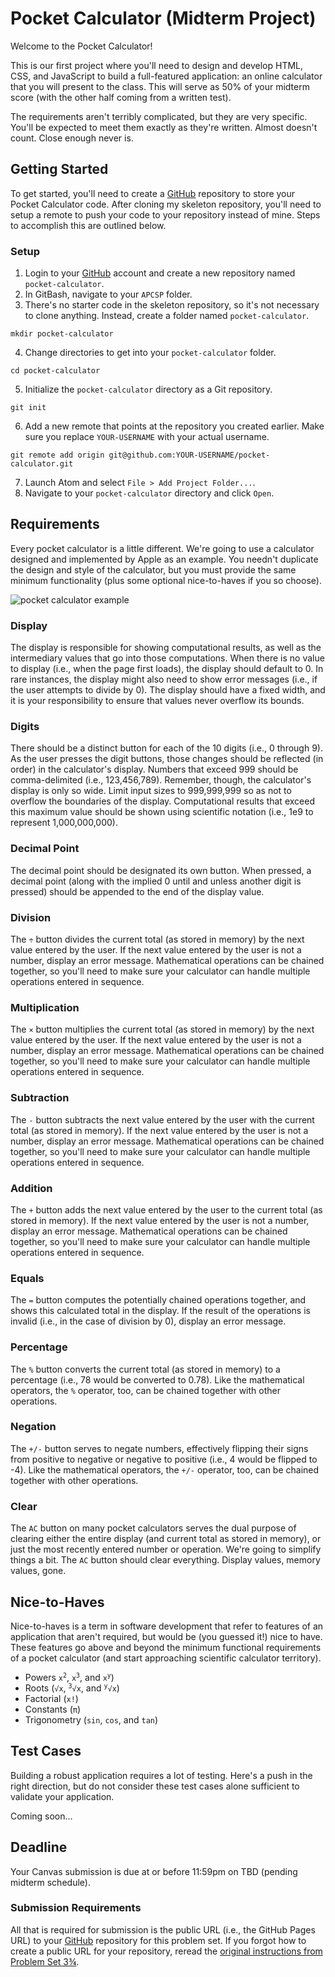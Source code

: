 # Pocket Calculator (Midterm Project)

Welcome to the Pocket Calculator!

This is our first project where you'll need to design and develop HTML, CSS, and JavaScript to build a full-featured application: an online calculator that you will present to the class. This will serve as 50% of your midterm score (with the other half coming from a written test).

The requirements aren't terribly complicated, but they are very specific. You'll be expected to meet them exactly as they're written. Almost doesn't count. Close enough never is.

## Getting Started

To get started, you'll need to create a [GitHub](https://github.com/) repository to store your Pocket Calculator code. After cloning my skeleton repository, you'll need to setup a remote to push your code to your repository instead of mine. Steps to accomplish this are outlined below.

### Setup

01. Login to your [GitHub](https://github.com/) account and create a new repository named `pocket-calculator`.
02. In GitBash, navigate to your `APCSP` folder.
03. There's no starter code in the skeleton repository, so it's not necessary to clone anything. Instead, create a folder named `pocket-calculator`.
```
mkdir pocket-calculator
```
04. Change directories to get into your `pocket-calculator` folder.
```
cd pocket-calculator
```
05. Initialize the `pocket-calculator` directory as a Git repository.
```
git init
```
06. Add a new remote that points at the repository you created earlier. Make sure you replace `YOUR-USERNAME` with your actual username.
```
git remote add origin git@github.com:YOUR-USERNAME/pocket-calculator.git
```
07. Launch Atom and select `File > Add Project Folder...`.
08. Navigate to your `pocket-calculator` directory and click `Open`.

## Requirements

Every pocket calculator is a little different. We're going to use a calculator designed and implemented by Apple as an example. You needn't duplicate the design and style of the calculator, but you must provide the same minimum functionality (plus some optional nice-to-haves if you so choose).

![pocket calculator example](https://www.ucvts.tec.nj.us/cms/lib/NJ03001805/Centricity/domain/760/apcsp-images/pocket-calculator.png)

### Display

The display is responsible for showing computational results, as well as the intermediary values that go into those computations. When there is no value to display (i.e., when the page first loads), the display should default to 0. In rare instances, the display might also need to show error messages (i.e., if the user attempts to divide by 0). The display should have a fixed width, and it is your responsibility to ensure that values never overflow its bounds.

### Digits

There should be a distinct button for each of the 10 digits (i.e., 0 through 9). As the user presses the digit buttons, those changes should be reflected (in order) in the calculator's display. Numbers that exceed 999 should be comma-delimited (i.e., 123,456,789). Remember, though, the calculator's display is only so wide. Limit input sizes to 999,999,999 so as not to overflow the boundaries of the display. Computational results that exceed this maximum value should be shown using scientific notation (i.e., 1e9 to represent 1,000,000,000).

### Decimal Point

The decimal point should be designated its own button. When pressed, a decimal point (along with the implied 0 until and unless another digit is pressed) should be appended to the end of the display value.

### Division

The <code>&divide;</code> button divides the current total (as stored in memory) by the next value entered by the user. If the next value entered by the user is not a number, display an error message. Mathematical operations can be chained together, so you'll need to make sure your calculator can handle multiple operations entered in sequence.

### Multiplication

The <code>&times;</code> button multiplies the current total (as stored in memory) by the next value entered by the user. If the next value entered by the user is not a number, display an error message. Mathematical operations can be chained together, so you'll need to make sure your calculator can handle multiple operations entered in sequence.

### Subtraction

The <code>-</code> button subtracts the next value entered by the user with the current total (as stored in memory). If the next value entered by the user is not a number, display an error message. Mathematical operations can be chained together, so you'll need to make sure your calculator can handle multiple operations entered in sequence.

### Addition

The <code>+</code> button adds the next value entered by the user to the current total (as stored in memory). If the next value entered by the user is not a number, display an error message. Mathematical operations can be chained together, so you'll need to make sure your calculator can handle multiple operations entered in sequence.

### Equals

The <code>=</code> button computes the potentially chained operations together, and shows this calculated total in the display. If the result of the operations is invalid (i.e., in the case of division by 0), display an error message.

### Percentage

The <code>%</code> button converts the current total (as stored in memory) to a percentage (i.e., 78 would be converted to 0.78). Like the mathematical operators, the <code>%</code> operator, too, can be chained together with other operations.

### Negation

The <code>+/-</code> button serves to negate numbers, effectively flipping their signs from positive to negative or negative to positive (i.e., 4 would be flipped to -4). Like the mathematical operators, the <code>+/-</code> operator, too, can be chained together with other operations.

### Clear

The <code>AC</code> button on many pocket calculators serves the dual purpose of clearing either the entire display (and current total as stored in memory), or just the most recently entered number or operation. We're going to simplify things a bit. The <code>AC</code> button should clear everything. Display values, memory values, gone.

## Nice-to-Haves

Nice-to-haves is a term in software development that refer to features of an application that aren't required, but would be (you guessed it!) nice to have. These features go above and beyond the minimum functional requirements of a pocket calculator (and start approaching scientific calculator territory).
* Powers <code>x<sup>2</sup></code>, <code>x<sup>3</sup></code>, and <code>x<sup>y</sup></code>)
* Roots (<code>&#8730;x</code>, <code><sup>3</sup>&#8730;x</code>, and <code><sup>y</sup>&#8730;x</code>)
* Factorial (`x!`)
* Constants (<code>&#960;</code>)
* Trigonometry (`sin`, `cos`, and `tan`)

## Test Cases

Building a robust application requires a lot of testing. Here's a push in the right direction, but do not consider these test cases alone sufficient to validate your application.

Coming soon...

## Deadline

Your Canvas submission is due at or before 11:59pm on TBD (pending midterm schedule).

### Submission Requirements

All that is required for submission is the public URL (i.e., the GitHub Pages URL) to your [GitHub](https://github.com/) repository for this problem set. If you forgot how to create a public URL for your repository, reread the [original instructions from Problem Set 3¾](https://canvas.instructure.com/courses/1408038/pages/github-pages?module_item_id=19614011).
